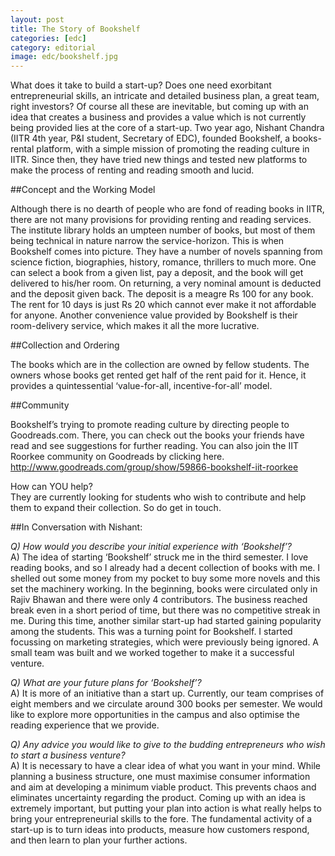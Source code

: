 ```yaml
---
layout: post
title: The Story of Bookshelf
categories: [edc]
category: editorial
image: edc/bookshelf.jpg
---
```


What does it take to build a start-up? Does one need exorbitant entrepreneurial skills, an intricate and detailed business plan, a great team, right investors?  Of course all these are inevitable, but coming up with an idea that creates a business and provides a value which is not currently being provided lies at the core of a start-up. Two year ago, Nishant Chandra (IITR 4th year, P&I student, Secretary of EDC), founded Bookshelf, a books-rental platform, with a simple mission of promoting the reading culture in IITR. Since then, they have tried new things and tested new platforms to make the process of renting and reading smooth and lucid.

##Concept and the Working Model

Although there is no dearth of people who are fond of reading books in IITR, there are not many provisions for providing renting and reading services. The institute library holds an umpteen number of books, but most of them being technical in nature narrow the service-horizon. This is when Bookshelf comes into picture. They have a number of novels spanning from science fiction, biographies, history, romance, thrillers to much more. One can select a book from a given list, pay a deposit, and the book will get delivered to his/her room. On returning, a very nominal amount is deducted and the deposit given back.
The deposit is a meagre Rs 100 for any book. The rent for 10 days is just Rs 20 which cannot ever make it not affordable for anyone. Another convenience value provided by Bookshelf is their room-delivery service, which makes it all the more lucrative.

##Collection and Ordering

The books which are in the collection are owned by fellow students. The owners whose books get rented get half of the rent paid for it. Hence, it provides a quintessential ‘value-for-all, incentive-for-all’ model.

##Community

Bookshelf’s trying to promote reading culture by directing people to Goodreads.com. There, you can check out the books your friends have read and see suggestions for further reading. You can also join the IIT Roorkee community on Goodreads by clicking here. 
http://www.goodreads.com/group/show/59866-bookshelf-iit-roorkee

How can YOU help?    
They are currently looking for students who wish to contribute and help them to expand their collection. So do get in touch.

##In Conversation with Nishant:

*Q) How would you describe your initial experience with ‘Bookshelf’?*    
A) The idea of starting ‘Bookshelf’ struck me in the third semester. I love reading books, and so I already had a decent collection of books with me. I shelled out some money from my pocket to buy some more novels and this set the machinery working. In the beginning, books were circulated only in Rajiv Bhawan and there were only 4 contributors. The business reached break even in a short period of time, but there was no competitive streak in me. During this time, another similar start-up had started gaining popularity among the students. This was a turning point for Bookshelf.  I started focussing on marketing strategies, which were previously being ignored. A small team was built and we worked together to make it a successful venture.

*Q) What are your future plans for ‘Bookshelf’?*    
A) It is more of an initiative than a start up.  Currently, our team comprises of eight members and we circulate around 300 books per semester. We would like to explore more opportunities in the campus and also optimise the reading experience that we provide.

*Q) Any advice you would like to give to the budding entrepreneurs who wish to start a business venture?*    
A) It is necessary to have a clear idea of what you want in your mind. While planning a business structure, one must maximise consumer information and aim at developing a minimum viable product. This prevents chaos and eliminates uncertainty regarding the product. Coming up with an idea is extremely important, but putting your plan into action is what really helps to bring your entrepreneurial skills to the fore. The fundamental activity of a start-up is to turn ideas into products, measure how customers respond, and then learn to plan your further actions.